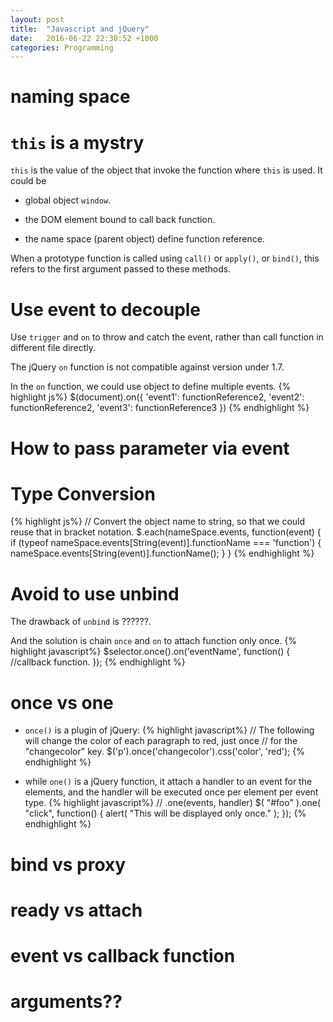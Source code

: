 ```yaml
---
layout: post
title:  "Javascript and jQuery"
date:   2016-06-22 22:30:52 +1000
categories: Programming
---
```


naming space
============


`this` is a mystry
==================

`this` is the value of the object that invoke the function where `this` is used. It could be

- global object `window`.

- the DOM element bound to call back function.
  
- the name space (parent object) define function reference.

When a prototype function is called using `call()` or `apply()`, or `bind()`, this refers to the first argument passed to these methods. 

Use event to decouple
=====================

Use `trigger` and `on` to throw and catch the event, rather than call function in different file directly. 

The jQuery `on` function is not compatible against version under 1.7.

In the `on` function, we could use object to define multiple events.
{% highlight js%}
  $(document).on({
  'event1': functionReference2,
  'event2': functionReference2,
  'event3': functionReference3
  })
{% endhighlight %}

How to pass parameter via event
=============================================


Type Conversion
===============
{% highlight js%}
// Convert the object name to string, so that we could reuse that in bracket notation.
$.each(nameSpace.events, function(event) {
  if (typeof nameSpace.events[String(event)].functionName === 'function') {
    nameSpace.events[String(event)].functionName();
  }
}
{% endhighlight %}

Avoid to use unbind
===================
The drawback of `unbind` is ??????.

And the solution is chain `once` and `on` to attach function only once.
{% highlight javascript%}
  $selector.once().on('eventName', function() {
    //callback function.
  });
{% endhighlight %}

once vs one
===========
- `once()` is a plugin of jQuery:
{% highlight javascript%}
// The following will change the color of each paragraph to red, just once
// for the "changecolor" key.
$('p').once('changecolor').css('color', 'red');
{% endhighlight %}

- while `one()` is a jQuery function, it attach a handler to an event for the elements, and the handler will be executed once per element per event type.
{% highlight javascript%}
// .one(events, handler)
$( "#foo" ).one( "click", function() {
  alert( "This will be displayed only once." );
});
{% endhighlight %}

bind vs proxy
=============

ready vs attach
===============

event vs callback function
==========================

arguments??
===========


